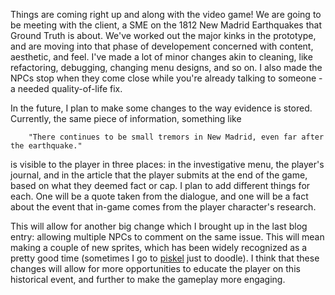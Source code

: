 Things are coming right up and along with the video game! We are going to be meeting with the client, a SME on the 1812 New
Madrid Earthquakes that Ground Truth is about. We've worked out the major kinks in the prototype, and are moving into that
phase of developement concerned with content, aesthetic, and feel. I've made a lot of minor changes akin to cleaning, like
refactoring, debugging, changing menu designs, and so on. I also made the NPCs stop when they come close while you're 
already talking to someone - a needed quality-of-life fix. 

In the future, I plan to make some changes to the way evidence is stored. Currently, the same piece of information, 
something like 

		"There continues to be small tremors in New Madrid, even far after the earthquake."

is visible to the player in three places: in the investigative menu, the player's journal, and in the article that the 
player submits at the end of the game, based on what they deemed fact or cap. I plan to add different things for each. 
One will be a quote taken from the dialogue, and one will be a fact about the event that in-game comes from the player 
character's research. 

This will allow for another big change which I brought up in the last blog entry: allowing multiple NPCs to comment on 
the same issue. This will mean making a couple of new sprites, which has been widely recognized as a pretty good time 
(sometimes I go to [piskel](https://www.piskelapp.com/p/create/sprite) just to doodle). I think that these changes will
allow for more opportunities to educate the player on this historical event, and further to make the gameplay more 
engaging. 
